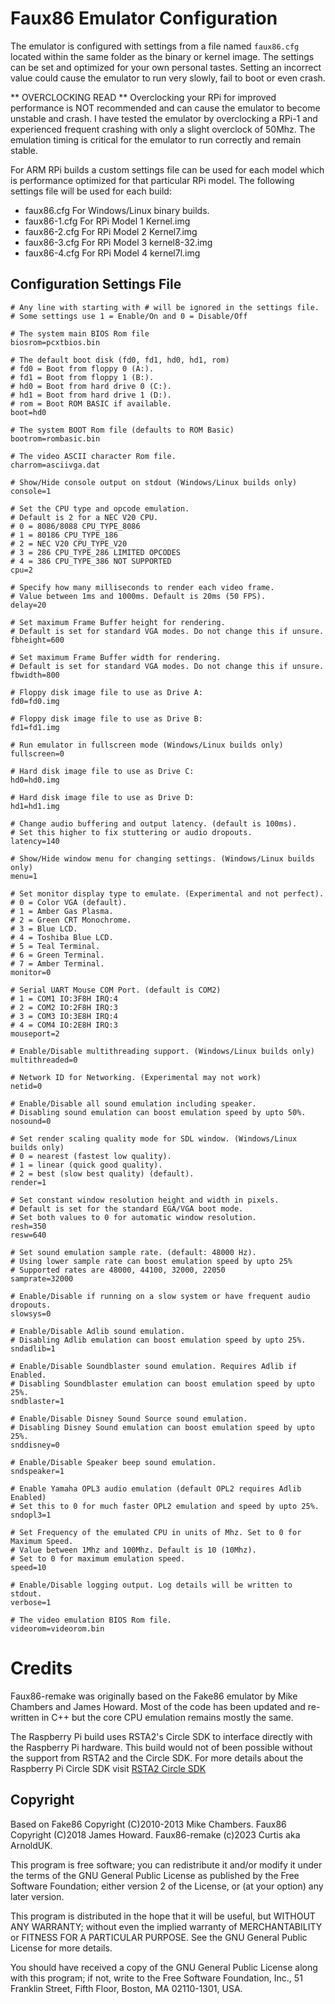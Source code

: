 # Faux86 Emulator Configuration
The emulator is configured with settings from a file named `faux86.cfg` located within the same folder
as the binary or kernel image. The settings can be set and optimized for your own personal tastes.
Setting an incorrect value could cause the emulator to run very slowly, fail to boot or even crash.

** OVERCLOCKING READ **
Overclocking your RPi for improved performance is NOT recommended and can cause the emulator to
become unstable and crash. I have tested the emulator by overclocking a RPi-1 and experienced
frequent crashing with only a slight overclock of 50Mhz. The emulation timing is critical for the
emulator to run correctly and remain stable.

For ARM RPi builds a custom settings file can be used for each model which is performance optimized for
that particular RPi model. The following settings file will be used for each build:

- faux86.cfg      For Windows/Linux binary builds.
- faux86-1.cfg    For RPi Model 1 Kernel.img
- faux86-2.cfg    For RPi Model 2 Kernel7.img
- faux86-3.cfg    For RPi Model 3 kernel8-32.img
- faux86-4.cfg    For RPi Model 4 kernel7l.img

## Configuration Settings File
```
# Any line with starting with # will be ignored in the settings file.
# Some settings use 1 = Enable/On and 0 = Disable/Off

# The system main BIOS Rom file
biosrom=pcxtbios.bin

# The default boot disk (fd0, fd1, hd0, hd1, rom)
# fd0 = Boot from floppy 0 (A:).
# fd1 = Boot from floppy 1 (B:).
# hd0 = Boot from hard drive 0 (C:).
# hd1 = Boot from hard drive 1 (D:).		
# rom = Boot ROM BASIC if available.
boot=hd0

# The system BOOT Rom file (defaults to ROM Basic)
bootrom=rombasic.bin

# The video ASCII character Rom file.
charrom=asciivga.dat

# Show/Hide console output on stdout (Windows/Linux builds only)
console=1

# Set the CPU type and opcode emulation.
# Default is 2 for a NEC V20 CPU.
# 0 = 8086/8088 CPU_TYPE_8086
# 1 = 80186 CPU_TYPE_186
# 2 = NEC V20 CPU_TYPE_V20
# 3 = 286 CPU_TYPE_286 LIMITED OPCODES
# 4 = 386 CPU_TYPE_386 NOT SUPPORTED
cpu=2

# Specify how many milliseconds to render each video frame.
# Value between 1ms and 1000ms. Default is 20ms (50 FPS).
delay=20

# Set maximum Frame Buffer height for rendering.
# Default is set for standard VGA modes. Do not change this if unsure.
fbheight=600

# Set maximum Frame Buffer width for rendering.
# Default is set for standard VGA modes. Do not change this if unsure.
fbwidth=800

# Floppy disk image file to use as Drive A:
fd0=fd0.img

# Floppy disk image file to use as Drive B:
fd1=fd1.img

# Run emulator in fullscreen mode (Windows/Linux builds only)
fullscreen=0

# Hard disk image file to use as Drive C:
hd0=hd0.img

# Hard disk image file to use as Drive D:
hd1=hd1.img

# Change audio buffering and output latency. (default is 100ms).
# Set this higher to fix stuttering or audio dropouts.
latency=140

# Show/Hide window menu for changing settings. (Windows/Linux builds only)
menu=1

# Set monitor display type to emulate. (Experimental and not perfect).
# 0 = Color VGA (default).
# 1 = Amber Gas Plasma.
# 2 = Green CRT Monochrome.
# 3 = Blue LCD.
# 4 = Toshiba Blue LCD.
# 5 = Teal Terminal.
# 6 = Green Terminal.
# 7 = Amber Terminal.
monitor=0

# Serial UART Mouse COM Port. (default is COM2)
# 1 = COM1 IO:3F8H IRQ:4
# 2 = COM2 IO:2F8H IRQ:3
# 3 = COM3 IO:3E8H IRQ:4
# 4 = COM4 IO:2E8H IRQ:3
mouseport=2

# Enable/Disable multithreading support. (Windows/Linux builds only)
multithreaded=0

# Network ID for Networking. (Experimental may not work)
netid=0

# Enable/Disable all sound emulation including speaker.
# Disabling sound emulation can boost emulation speed by upto 50%.
nosound=0

# Set render scaling quality mode for SDL window. (Windows/Linux builds only)
# 0 = nearest (fastest low quality).
# 1 = linear (quick good quality).
# 2 = best (slow best quality) (default).
render=1

# Set constant window resolution height and width in pixels.
# Default is set for the standard EGA/VGA boot mode.
# Set both values to 0 for automatic window resolution.
resh=350
resw=640

# Set sound emulation sample rate. (default: 48000 Hz).
# Using lower sample rate can boost emulation speed by upto 25%
# Supported rates are 48000, 44100, 32000, 22050
samprate=32000

# Enable/Disable if running on a slow system or have frequent audio dropouts.
slowsys=0

# Enable/Disable Adlib sound emulation.
# Disabling Adlib emulation can boost emulation speed by upto 25%.
sndadlib=1

# Enable/Disable Soundblaster sound emulation. Requires Adlib if Enabled.
# Disabling Soundblaster emulation can boost emulation speed by upto 25%.
sndblaster=1

# Enable/Disable Disney Sound Source sound emulation.
# Disabling Disney Sound emulation can boost emulation speed by upto 25%.
snddisney=0

# Enable/Disable Speaker beep sound emulation.
sndspeaker=1

# Enable Yamaha OPL3 audio emulation (default OPL2 requires Adlib Enabled)
# Set this to 0 for much faster OPL2 emulation and speed by upto 25%.
sndopl3=1

# Set Frequency of the emulated CPU in units of Mhz. Set to 0 for Maximum Speed.
# Value between 1Mhz and 100Mhz. Default is 10 (10Mhz).
# Set to 0 for maximum emulation speed.
speed=10

# Enable/Disable logging output. Log details will be written to stdout.
verbose=1

# The video emulation BIOS Rom file.
videorom=videorom.bin
```

# Credits
Faux86-remake was originally based on the Fake86 emulator by Mike Chambers and James Howard.
Most of the code has been updated and re-written in C++ but the core CPU emulation remains mostly the same.

The Raspberry Pi build uses RSTA2's Circle SDK to interface directly with the Raspberry Pi hardware.
This build would not of been possible without the support from RSTA2 and the Circle SDK. 
For more details about the Raspberry Pi Circle SDK visit [RSTA2 Circle SDK](https://github.com/rsta2/circle)

## Copyright
Based on Fake86 Copyright (C)2010-2013 Mike Chambers.
Faux86 Copyright (C)2018 James Howard.
Faux86-remake (c)2023 Curtis aka ArnoldUK.

This program is free software; you can redistribute it and/or
modify it under the terms of the GNU General Public License
as published by the Free Software Foundation; either version 2
of the License, or (at your option) any later version.

This program is distributed in the hope that it will be useful,
but WITHOUT ANY WARRANTY; without even the implied warranty of
MERCHANTABILITY or FITNESS FOR A PARTICULAR PURPOSE.  See the
GNU General Public License for more details.

You should have received a copy of the GNU General Public License
along with this program; if not, write to the Free Software
Foundation, Inc., 51 Franklin Street, Fifth Floor, Boston, MA  02110-1301, USA.
